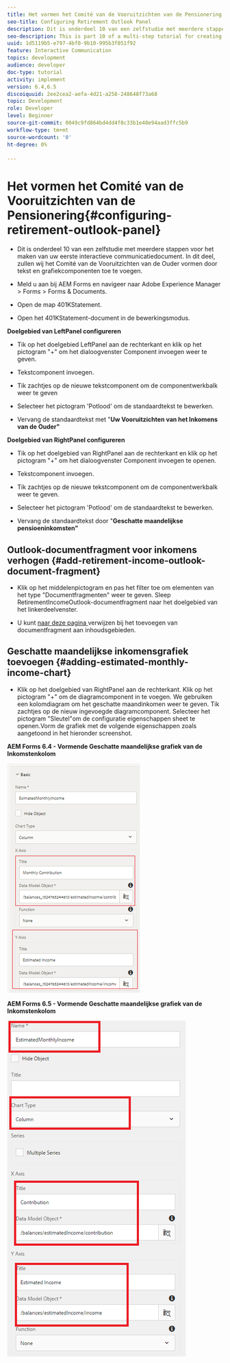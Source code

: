 ```yaml
---
title: Het vormen het Comité van de Vooruitzichten van de Pensionering
seo-title: Configuring Retirement Outlook Panel
description: Dit is onderdeel 10 van een zelfstudie met meerdere stappen voor het maken van uw eerste interactieve communicatiedocument. In dit deel, zullen wij het Comité van de Vooruitzichten van de Ouder vormen door tekst en grafiekcomponenten toe te voegen.
seo-description: This is part 10 of a multi-step tutorial for creating your first interactive communications document. In this part, we will configure Retirement Outlook Panel by adding text and chart components.
uuid: 1d5119b5-e797-4bf0-9b10-995b3f051f92
feature: Interactive Communication
topics: development
audience: developer
doc-type: tutorial
activity: implement
version: 6.4,6.5
discoiquuid: 2ee2cea2-aefa-4d21-a258-248648f73a68
topic: Development
role: Developer
level: Beginner
source-git-commit: 0049c9fd864bd4dd4f8c33b1e40e94aad3ffc5b9
workflow-type: tm+mt
source-wordcount: '0'
ht-degree: 0%

---
```



# Het vormen het Comité van de Vooruitzichten van de Pensionering{#configuring-retirement-outlook-panel}

* Dit is onderdeel 10 van een zelfstudie met meerdere stappen voor het maken van uw eerste interactieve communicatiedocument. In dit deel, zullen wij het Comité van de Vooruitzichten van de Ouder vormen door tekst en grafiekcomponenten toe te voegen.

* Meld u aan bij AEM Forms en navigeer naar Adobe Experience Manager > Forms > Forms &amp; Documents.

* Open de map 401KStatement.

* Open het 401KStatement-document in de bewerkingsmodus.

**Doelgebied van LeftPanel configureren**

* Tik op het doelgebied LeftPanel aan de rechterkant en klik op het pictogram &quot;+&quot; om het dialoogvenster Component invoegen weer te geven.

* Tekstcomponent invoegen.

* Tik zachtjes op de nieuwe tekstcomponent om de componentwerkbalk weer te geven

* Selecteer het pictogram &#39;Potlood&#39; om de standaardtekst te bewerken.

* Vervang de standaardtekst met &quot;**Uw Vooruitzichten van het Inkomens van de Ouder&quot;**

**Doelgebied van RightPanel configureren**

* Tik op het doelgebied van RightPanel aan de rechterkant en klik op het pictogram &quot;+&quot; om het dialoogvenster Component invoegen te openen.

* Tekstcomponent invoegen.

* Tik zachtjes op de nieuwe tekstcomponent om de componentwerkbalk weer te geven.

* Selecteer het pictogram &#39;Potlood&#39; om de standaardtekst te bewerken.

* Vervang de standaardtekst door &quot;**Geschatte maandelijkse pensioeninkomsten&quot;**

## Outlook-documentfragment voor inkomens verhogen {#add-retirement-income-outlook-document-fragment}

* Klik op het middelenpictogram en pas het filter toe om elementen van het type &quot;Documentfragmenten&quot; weer te geven. Sleep RetirementIncomeOutlook-documentfragment naar het doelgebied van het linkerdeelvenster.

* U kunt [naar deze pagina ](https://experienceleague.adobe.com/docs/experience-manager-learn/forms/ic-web-channel-tutorial/partseven.html) verwijzen bij het toevoegen van documentfragment aan inhoudsgebieden.

## Geschatte maandelijkse inkomensgrafiek toevoegen {#adding-estimated-monthly-income-chart}

* Klik op het doelgebied van RightPanel aan de rechterkant. Klik op het pictogram &quot;+&quot; om de diagramcomponent in te voegen. We gebruiken een kolomdiagram om het geschatte maandinkomen weer te geven. Tik zachtjes op de nieuw ingevoegde diagramcomponent. Selecteer het pictogram &quot;Sleutel&quot;om de configuratie eigenschappen sheet te openen.Vorm de grafiek met de volgende eigenschappen zoals aangetoond in het hieronder screenshot.

**AEM Forms 6.4 - Vormende Geschatte maandelijkse grafiek van de Inkomstenkolom**

![form64](assets/estimatedmonthlyincomechart.png)

**AEM Forms 6.5 - Vormende Geschatte maandelijkse grafiek van de Inkomstenkolom**

![forms65](assets/estimatedmonthlyincomechart65.PNG)




